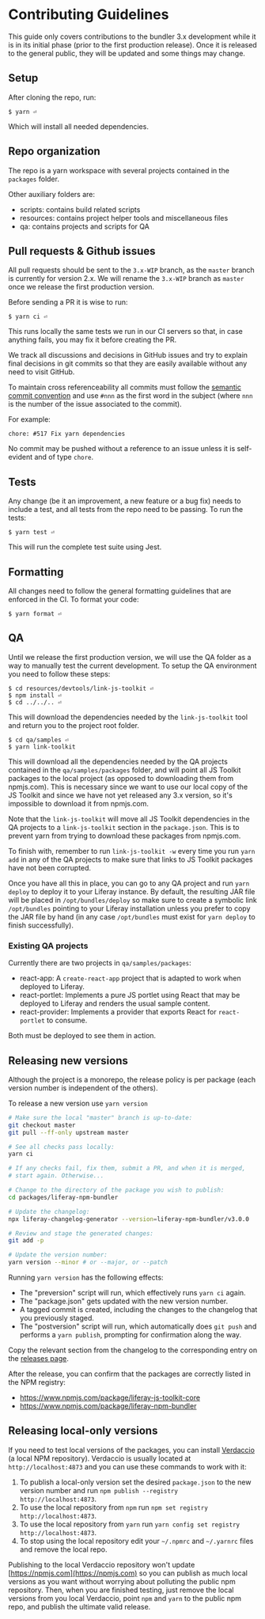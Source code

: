 # Contributing Guidelines

This guide only covers contributions to the bundler 3.x development while it is in its initial phase (prior to the first production release). Once it is released to the general public, they will be updated and some things may change.

## Setup

After cloning the repo, run:

```shell
$ yarn ⏎
```

Which will install all needed dependencies.

## Repo organization

The repo is a yarn workspace with several projects contained in the `packages` folder.

Other auxiliary folders are:

-   scripts: contains build related scripts
-   resources: contains project helper tools and miscellaneous files
-   qa: contains projects and scripts for QA

## Pull requests & Github issues

All pull requests should be sent to the `3.x-WIP` branch, as the `master` branch is currently for version 2.x. We will rename the `3.x-WIP` branch as `master` once we release the first production version.

Before sending a PR it is wise to run:

```shell
$ yarn ci ⏎
```

This runs locally the same tests we run in our CI servers so that, in case anything fails, you may fix it before creating the PR.

We track all discussions and decisions in GitHub issues and try to explain final decisions in git commits so that they are easily available without any need to visit GitHub.

To maintain cross referenceability all commits must follow the [semantic commit convention](http://karma-runner.github.io/0.10/dev/git-commit-msg.html) and use `#nnn` as the first word in the subject (where `nnn` is the number of the issue associated to the commit).

For example:

```
chore: #517 Fix yarn dependencies
```

No commit may be pushed without a reference to an issue unless it is self-evident and of type `chore`.

## Tests

Any change (be it an improvement, a new feature or a bug fix) needs to include a test, and all tests from the repo need to be passing. To run the tests:

```shell
$ yarn test ⏎
```

This will run the complete test suite using Jest.

## Formatting

All changes need to follow the general formatting guidelines that are enforced in the CI. To format your code:

```shell
$ yarn format ⏎
```

## QA

Until we release the first production version, we will use the QA folder as a way to manually test the current development. To setup the QA environment you need to follow these steps:

```shell
$ cd resources/devtools/link-js-toolkit ⏎
$ npm install ⏎
$ cd ../../.. ⏎
```

This will download the dependencies needed by the `link-js-toolkit` tool and return you to the project root folder.

```shell
$ cd qa/samples ⏎
$ yarn link-toolkit
```

This will download all the dependencies needed by the QA projects contained in the `qa/samples/packages` folder, and will point all JS Toolkit packages to the local project (as opposed to downloading them from npmjs.com). This is necessary since we want to use our local copy of the JS Toolkit and since we have not yet released any 3.x version, so it's impossible to download it from npmjs.com.

Note that the `link-js-toolkit` will move all JS Toolkit dependencies in the QA projects to a `link-js-toolkit` section in the `package.json`. This is to prevent yarn from trying to download these packages from npmjs.com.

To finish with, remember to run `link-js-toolkit -w` every time you run `yarn add` in any of the QA projects to make sure that links to JS Toolkit packages have not been corrupted.

Once you have all this in place, you can go to any QA project and run `yarn deploy` to deploy it to your Liferay instance. By default, the resulting JAR file will be placed in `/opt/bundles/deploy` so make sure to create a symbolic link `/opt/bundles` pointing to your Liferay installation unless you prefer to copy the JAR file by hand (in any case `/opt/bundles` must exist for `yarn deploy` to finish successfully).

### Existing QA projects

Currently there are two projects in `qa/samples/packages`:

-   react-app: A `create-react-app` project that is adapted to work when deployed to Liferay.
-   react-portlet: Implements a pure JS portlet using React that may be deployed to Liferay and renders the usual sample content.
-   react-provider: Implements a provider that exports React for `react-portlet` to consume.

Both must be deployed to see them in action.

## Releasing new versions

Although the project is a monorepo, the release policy is per package (each version number is independent of the others).

To release a new version use `yarn version`

```sh
# Make sure the local "master" branch is up-to-date:
git checkout master
git pull --ff-only upstream master

# See all checks pass locally:
yarn ci

# If any checks fail, fix them, submit a PR, and when it is merged,
# start again. Otherwise...

# Change to the directory of the package you wish to publish:
cd packages/liferay-npm-bundler

# Update the changelog:
npx liferay-changelog-generator --version=liferay-npm-bundler/v3.0.0

# Review and stage the generated changes:
git add -p

# Update the version number:
yarn version --minor # or --major, or --patch
```

Running `yarn version` has the following effects:

-   The "preversion" script will run, which effectively runs `yarn ci` again.
-   The "package.json" gets updated with the new version number.
-   A tagged commit is created, including the changes to the changelog that you previously staged.
-   The "postversion" script will run, which automatically does `git push` and performs a `yarn publish`, prompting for confirmation along the way.

Copy the relevant section from the changelog to the corresponding entry on the [releases page](https://github.com/liferay/liferay-js-toolkit/releases).

After the release, you can confirm that the packages are correctly listed in the NPM registry:

-   https://www.npmjs.com/package/liferay-js-toolkit-core
-   https://www.npmjs.com/package/liferay-npm-bundler

## Releasing local-only versions

If you need to test local versions of the packages, you can install [Verdaccio](https://verdaccio.org) (a local NPM repository). Verdaccio is usually located at `http://localhost:4873` and you can use these commands to work with it:

1. To publish a local-only version set the desired `package.json` to the new version number and run `npm publish --registry http://localhost:4873`.
2. To use the local repository from `npm` run `npm set registry http://localhost:4873`.
3. To use the local repository from `yarn` run `yarn config set registry http://localhost:4873`.
4. To stop using the local repository edit your `~/.npmrc` and `~/.yarnrc` files and remove the local repo.

Publishing to the local Verdaccio repository won't update [https://npmjs.com](https://npmjs.com) so you can publish as much local versions as you want without worrying about polluting the public npm repository. Then, when you are finished testing, just remove the local versions from you local Verdaccio, point `npm` and `yarn` to the public npm repo, and publish the ultimate valid release.

